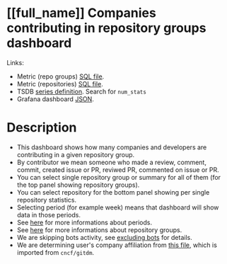 <h1 id="kubernetes-dashboard">[[full_name]] Companies contributing in repository groups dashboard</h1>
<p>Links:</p>
<ul>
<li>Metric (repo groups) <a href="https://github.com/cncf/devstats/blob/master/metrics/kubernetes/num_stats.sql" target="_blank">SQL file</a>.</li>
<li>Metric (repositories) <a href="https://github.com/cncf/devstats/blob/master/metrics/kubernetes/num_stats_repos.sql" target="_blank">SQL file</a>.</li>
<li>TSDB <a href="https://github.com/cncf/devstats/blob/master/metrics/kubernetes/metrics.yaml" target="_blank">series definition</a>. Search for <code>num_stats</code></li>
<li>Grafana dashboard <a href="https://github.com/cncf/devstats/blob/master/grafana/dashboards/kubernetes/companies-contributing-in-repository-groups.json" target="_blank">JSON</a>.</li>
</ul>
<h1 id="description">Description</h1>
<ul>
<li>This dashboard shows how many companies and developers are contributing in a given repository group.</li>
<li>By contributor we mean someone who made a review, comment, commit, created issue or PR, reviwed PR, commented on issue or PR.</li>
<li>You can select single repository group or summary for all of them (for the top panel showing repository groups).</li>
<li>You can select repository for the bottom panel showing per single repository statistics.</li>
<li>Selecting period (for example week) means that dashboard will show data in those periods.</li>
<li>See <a href="https://github.com/cncf/devstats/blob/master/docs/periods.md" target="_blank">here</a> for more informations about periods.</li>
<li>See <a href="https://github.com/cncf/devstats/blob/master/docs/repository_groups.md" target="_blank">here</a> for more informations about repository groups.</li>
<li>We are skipping bots activity, see <a href="https://github.com/cncf/devstats/blob/master/docs/excluding_bots.md" target="_blank">excluding bots</a> for details.</li>
<li>We are determining user's company affiliation from <a href="https://github.com/cncf/devstats/blob/master/github_users.json" target="_blank">this file</a>, which is imported from <code>cncf/gitdm</code>.</li>
</ul>
